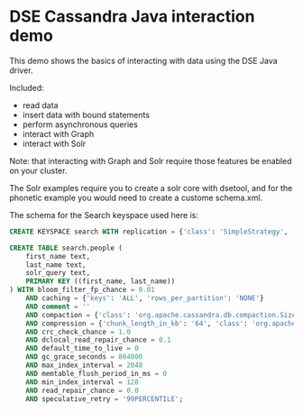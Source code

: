 # DSE Cassandra Java interaction demo
This demo shows the basics of interacting with data using the DSE Java driver.

Included:
* read data
* insert data with bound statements
* perform asynchronous queries
* interact with Graph
* interact with Solr

Note: that interacting with Graph and Solr require those features be enabled on your cluster.  

The Solr examples require you to create a solr core with dsetool, and for the phonetic example you would need to create a custome schema.xml.


The schema for the Search keyspace used here is:

```sql
CREATE KEYSPACE search WITH replication = {'class': 'SimpleStrategy', 'replication_factor': '1'}  AND durable_writes = true;

CREATE TABLE search.people (
    first_name text,
    last_name text,
    solr_query text,
    PRIMARY KEY ((first_name, last_name))
) WITH bloom_filter_fp_chance = 0.01
    AND caching = {'keys': 'ALL', 'rows_per_partition': 'NONE'}
    AND comment = ''
    AND compaction = {'class': 'org.apache.cassandra.db.compaction.SizeTieredCompactionStrategy', 'max_threshold': '32', 'min_threshold': '4'}
    AND compression = {'chunk_length_in_kb': '64', 'class': 'org.apache.cassandra.io.compress.LZ4Compressor'}
    AND crc_check_chance = 1.0
    AND dclocal_read_repair_chance = 0.1
    AND default_time_to_live = 0
    AND gc_grace_seconds = 864000
    AND max_index_interval = 2048
    AND memtable_flush_period_in_ms = 0
    AND min_index_interval = 128
    AND read_repair_chance = 0.0
    AND speculative_retry = '99PERCENTILE';
```
